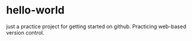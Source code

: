 # hello-world
just a practice project for getting started on github.
Practicing web-based version control.

